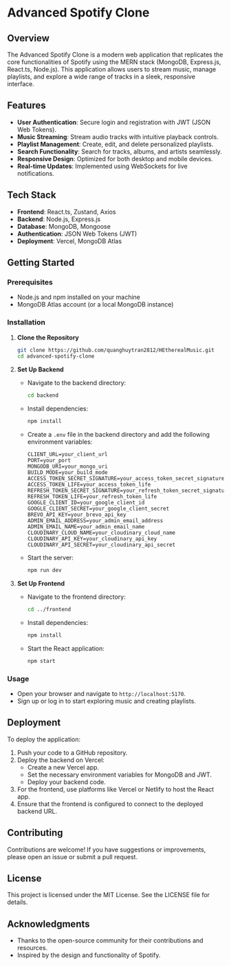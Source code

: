 # Advanced Spotify Clone

## Overview

The Advanced Spotify Clone is a modern web application that replicates the core functionalities of Spotify using the MERN stack (MongoDB, Express.js, React.ts, Node.js). This application allows users to stream music, manage playlists, and explore a wide range of tracks in a sleek, responsive interface.

## Features

- **User Authentication**: Secure login and registration with JWT (JSON Web Tokens).
- **Music Streaming**: Stream audio tracks with intuitive playback controls.
- **Playlist Management**: Create, edit, and delete personalized playlists.
- **Search Functionality**: Search for tracks, albums, and artists seamlessly.
- **Responsive Design**: Optimized for both desktop and mobile devices.
- **Real-time Updates**: Implemented using WebSockets for live notifications.

## Tech Stack

- **Frontend**: React.ts, Zustand, Axios
- **Backend**: Node.js, Express.js
- **Database**: MongoDB, Mongoose
- **Authentication**: JSON Web Tokens (JWT)
- **Deployment**: Vercel, MongoDB Atlas

## Getting Started

### Prerequisites

- Node.js and npm installed on your machine
- MongoDB Atlas account (or a local MongoDB instance)

### Installation

1. **Clone the Repository**

   ```bash
   git clone https://github.com/quanghuytran2812/HEtherealMusic.git
   cd advanced-spotify-clone
   ```

2. **Set Up Backend**

   - Navigate to the backend directory:

     ```bash
     cd backend
     ```

   - Install dependencies:

     ```bash
     npm install
     ```

   - Create a `.env` file in the backend directory and add the following environment variables:

     ```
     CLIENT_URL=your_client_url
     PORT=your_port
     MONGODB_URI=your_mongo_uri
     BUILD_MODE=your_build_mode
     ACCESS_TOKEN_SECRET_SIGNATURE=your_access_token_secret_signature
     ACCESS_TOKEN_LIFE=your_access_token_life
     REFRESH_TOKEN_SECRET_SIGNATURE=your_refresh_token_secret_signature
     REFRESH_TOKEN_LIFE=your_refresh_token_life
     GOOGLE_CLIENT_ID=your_google_client_id
     GOOGLE_CLIENT_SECRET=your_google_client_secret
     BREVO_API_KEY=your_brevo_api_key
     ADMIN_EMAIL_ADDRESS=your_admin_email_address
     ADMIN_EMAIL_NAME=your_admin_email_name
     CLOUDINARY_CLOUD_NAME=your_cloudinary_cloud_name
     CLOUDINARY_API_KEY=your_cloudinary_api_key
     CLOUDINARY_API_SECRET=your_cloudinary_api_secret
     ```

   - Start the server:

     ```bash
     npm run dev
     ```

3. **Set Up Frontend**

   - Navigate to the frontend directory:

     ```bash
     cd ../frontend
     ```

   - Install dependencies:

     ```bash
     npm install
     ```

   - Start the React application:

     ```bash
     npm start
     ```

### Usage

- Open your browser and navigate to `http://localhost:5170`.
- Sign up or log in to start exploring music and creating playlists.

## Deployment

To deploy the application:

1. Push your code to a GitHub repository.
2. Deploy the backend on Vercel:
   - Create a new Vercel app.
   - Set the necessary environment variables for MongoDB and JWT.
   - Deploy your backend code.
3. For the frontend, use platforms like Vercel or Netlify to host the React app.
4. Ensure that the frontend is configured to connect to the deployed backend URL.

## Contributing

Contributions are welcome! If you have suggestions or improvements, please open an issue or submit a pull request.

## License

This project is licensed under the MIT License. See the LICENSE file for details.

## Acknowledgments

- Thanks to the open-source community for their contributions and resources.
- Inspired by the design and functionality of Spotify.
